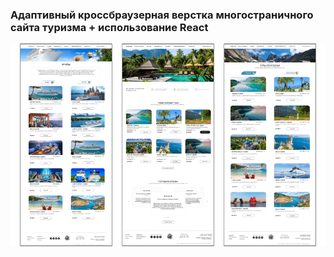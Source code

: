 ### Адаптивный кроссбраузерная верстка многостраничного сайта туризма + использование React

<img src="https://github.com/Lubov-L/Travel-agency/blob/master/img/Group%201.png">
